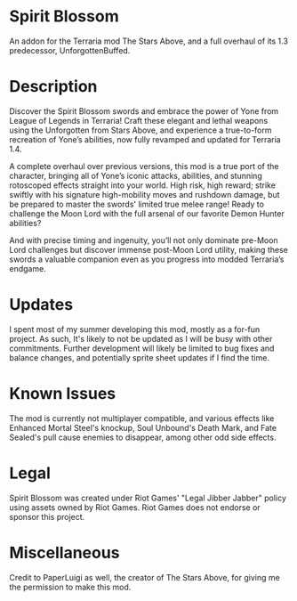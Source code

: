 # Spirit Blossom
An addon for the Terraria mod The Stars Above, and a full overhaul of its 1.3 predecessor, UnforgottenBuffed.

# Description 
Discover the Spirit Blossom swords and embrace the power of Yone from League of Legends in Terraria! Craft these elegant and lethal weapons using the Unforgotten from Stars Above, and experience a true-to-form recreation of Yone’s abilities, now fully revamped and updated for Terraria 1.4.

A complete overhaul over previous versions, this mod is a true port of the character, bringing all of Yone’s iconic attacks, abilities, and stunning rotoscoped effects straight into your world. High risk, high reward; strike swiftly with his signature high-mobility moves and rushdown damage, but be prepared to master the swords' limited true melee range! Ready to challenge the Moon Lord with the full arsenal of our favorite Demon Hunter abilities?

And with precise timing and ingenuity, you’ll not only dominate pre-Moon Lord challenges but discover immense post-Moon Lord utility, making these swords a valuable companion even as you progress into modded Terraria’s endgame.

# Updates
I spent most of my summer developing this mod, mostly as a for-fun project. As such, It's likely to not be updated as I will be busy with other commitments. Further development will likely be limited to bug fixes and balance changes, and potentially sprite sheet updates if I find the time.

# Known Issues
The mod is currently not multiplayer compatible, and various effects like Enhanced Mortal Steel's knockup, Soul Unbound's Death Mark, and Fate Sealed's pull cause enemies to disappear, among other odd side effects.

# Legal
Spirit Blossom was created under Riot Games' "Legal Jibber Jabber" policy using assets owned by Riot Games. Riot Games does not endorse or sponsor this project.

# Miscellaneous
Credit to PaperLuigi as well, the creator of The Stars Above, for giving me the permission to make this mod.


